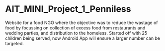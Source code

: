 # AIT_MINI_Project_1_Penniless

Website for a food NGO where the objective was to reduce the wastage of food by focussing on collection of excess food from restaurants and wedding parties, and distribution to the homeless. Started off with 25 children being served, now Android App will ensure a larger number can be targeted.

